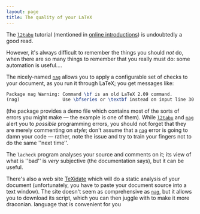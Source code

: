 ```yaml
---
layout: page
title: The quality of your LaTeX
---
```


The [`l2tabu`](http://ctan.org/pkg/l2tabu) tutorial (mentioned in 
[online introductions](./FAQ-man-latex.html)) is undoubtedly a
good read.

However, it's always difficult to remember the things you should
_not_ do, when there are so many things to remember that you
really must do: some automation is useful&hellip;.

The nicely-named [`nag`](http://ctan.org/pkg/nag) allows you to apply a configurable set
of checks to your document, as you run it through LaTeX; you get
messages like:
```latex
Package nag Warning: Command \bf is an old LaTeX 2.09 command. 
(nag)                Use \bfseries or \textbf instead on input line 30.
```
  (the package provides a demo file which contains most of the sorts
  of errors you might make&nbsp;&mdash; the example is one of them).
While [`l2tabu`](http://ctan.org/pkg/l2tabu) and [`nag`](http://ctan.org/pkg/nag) alert you to _possible_
programming errors, you should not forget that they are merely
commenting on _style_; don't assume that a [`nag`](http://ctan.org/pkg/nag) error is
going to damn your code&nbsp;&mdash; rather, note the issue and try to train
your fingers not to do the same ''next time''.

The `lacheck` program analyses your source and comments on
it; its view of what is ''bad'' is _very_ subjective (the
documentation says), but it can be useful.

There's also a web site
[TeXidate](http://www.kohm.name/markus/texidate.html)
which will do a static analysis of your document (unfortunately, you
have to paste your document source into a text window).  The site
doesn't seem as comprehensive as [`nag`](http://ctan.org/pkg/nag), but it allows you to
download its script, which you can then juggle with to make it more
draconian.
  language that is convenient for you

